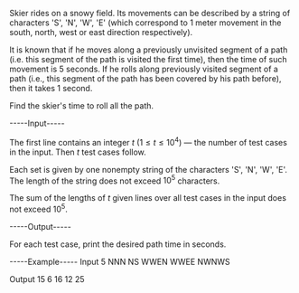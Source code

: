 Skier rides on a snowy field. Its movements can be described by a string of characters 'S', 'N', 'W', 'E' (which correspond to $1$ meter movement in the south, north, west or east direction respectively).

It is known that if he moves along a previously unvisited segment of a path (i.e. this segment of the path is visited the first time), then the time of such movement is $5$ seconds. If he rolls along previously visited segment of a path (i.e., this segment of the path has been covered by his path before), then it takes $1$ second.

Find the skier's time to roll all the path.


-----Input-----

The first line contains an integer $t$ ($1 \le t \le 10^4$) — the number of test cases in the input. Then $t$ test cases follow.

Each set is given by one nonempty string of the characters 'S', 'N', 'W', 'E'. The length of the string does not exceed $10^5$ characters.

The sum of the lengths of $t$ given lines over all test cases in the input does not exceed $10^5$.


-----Output-----

For each test case, print the desired path time in seconds.


-----Example-----
Input
5
NNN
NS
WWEN
WWEE
NWNWS

Output
15
6
16
12
25
